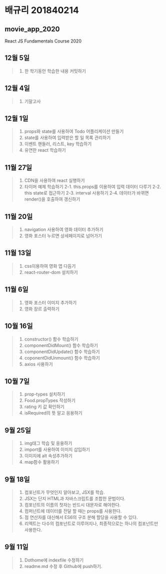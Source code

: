 # 배규리 201840214
## movie_app_2020
React JS Fundamentals Course 2020

## 12월 5일
 >1. 한 학기동안 학습한 내용 커밋하기

## 12월 4일
 >1. 기말고사

## 12월 1일 
 >1. props와 state를 사용하여 Todo 어플리케이션 만들기
 >2. state를 사용하여 입력받은 할 일 목록 관리하기
 >3. 이벤트 핸들러, 리스트, key 학습하기
 >4. 유연한 react 학습하기

## 11월 27일
 >1. CDN을 사용하여 react 실행하기
 >2. 타이머 예제 학습하기
     2-1. this.props를 이용하여 입력 데이터 다루기
     2-2. this state로 접근하기
     2-3. interval 사용하기
     2-4. 데이터가 바뀌면 render()을 호출하여 갱신하기

## 11월 20일
 >1. navigation 사용하여 영화 데이터 추가하기
 >2. 영화 포스터 누르면 상세페이지로 넘어가기

## 11월 13일
 >1. css이용하여 영화 앱 다듬기
 >2. react-router-dom 설치하기

## 11월 6일
 >1. 영화 포스터 이미지 추가하기
 >2. 영화 장르 출력하기

## 10월 16일
 >1. constructor() 함수 학습하기
 >2. componentDidMount() 함수 학습하기
 >3. componentDidUpdate() 함수 학습하기
 >4. coponentDidUnmount() 함수 학습하기
 >5. axios 사용하기

## 10월 7일
>1. prop-types 설치하기
>2. Food.propTypes 작성하기
>3. rating 키 값 확인하기
>4. isRequired의 뜻 알고 응용하기

## 9월 25일
>1. img태그 학습 및 응용하기
>2. import를 사용하여 이미지 삽입하기
>3. 이미지에 alt 속성추가하기
>4. map함수 활용하기

## 9월 18일
>1. 컴포넌트가 무엇인지 알아보고, JSX를 학습.
>2. JSX는 단지 HTML과 자바스크립트를 조합한 문법이다.
>3. 컴포넌트의 이름의 첫자는 반드시 대문자로 해야한다.
>4. 컴퍼넌트에 데이터를 전달 할 때는 props를 사용한다.
>5. 점 연산자를 대신해서 ES6의 구조 분해 할당을 사용할 수 있다.
>6. 리엑트는 다수의 컴포넌트로 이루어지나, 최종적으로는 하나의 컴포넌트만 사용한다.

## 9월 11일
>1. Dothome에 indexfile 수정하기
>2. readme.md 수정 후 Github에 push하기.

